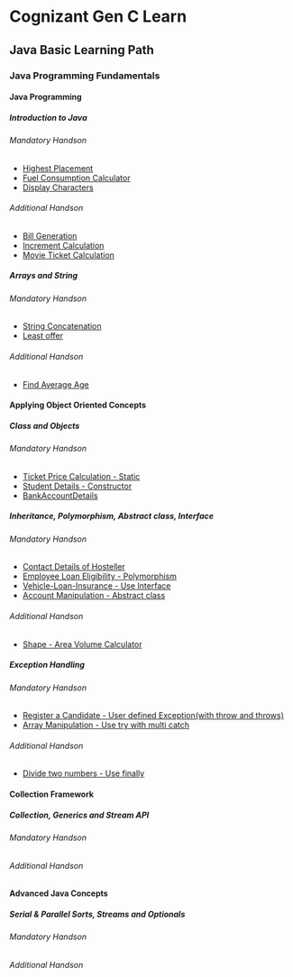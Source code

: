 # Cognizant Gen C Learn

<h2>Java Basic Learning Path</h2>

<h3>Java Programming Fundamentals</h3>

<h4>Java Programming</h4>

<h5>Introduction to Java</h5>

<h6>Mandatory Handson</h6>

- [Highest Placement](https://github.com/RitamChakraborty/Cognizant_Gen_C_Learn/tree/master/Java%20Basics%20Learning%20Path/Java%20Programming%20Fundamentals/Java%20Programming/Introduction%20to%20Java/Mandatory%20Handson/Highest%20Placement)
- [Fuel Consumption Calculator](https://github.com/RitamChakraborty/Cognizant_Gen_C_Learn/tree/master/Java%20Basics%20Learning%20Path/Java%20Programming%20Fundamentals/Java%20Programming/Introduction%20to%20Java/Mandatory%20Handson/Fuel%20Consumption%20Calculator)
- [Display Characters](https://github.com/RitamChakraborty/Cognizant_Gen_C_Learn/tree/master/Java%20Basics%20Learning%20Path/Java%20Programming%20Fundamentals/Java%20Programming/Introduction%20to%20Java/Mandatory%20Handson/Display%20Characters)

<h6>Additional Handson</h6>

- [Bill Generation](https://github.com/RitamChakraborty/Cognizant_Gen_C_Learn/tree/master/Java%20Basics%20Learning%20Path/Java%20Programming%20Fundamentals/Java%20Programming/Introduction%20to%20Java/Additional%20Handson/Bill%20Generator)
- [Increment Calculation](https://github.com/RitamChakraborty/Cognizant_Gen_C_Learn/tree/master/Java%20Basics%20Learning%20Path/Java%20Programming%20Fundamentals/Java%20Programming/Introduction%20to%20Java/Additional%20Handson/Increment%20Calculation)
- [Movie Ticket Calculation](https://github.com/RitamChakraborty/Cognizant_Gen_C_Learn/tree/master/Java%20Basics%20Learning%20Path/Java%20Programming%20Fundamentals/Java%20Programming/Introduction%20to%20Java/Additional%20Handson/Movie%20Ticket%20Calculation)

<h5>Arrays and String</h5>

<h6>Mandatory Handson</h6>

- [String Concatenation](https://github.com/RitamChakraborty/Cognizant_Gen_C_Learn/tree/master/Java%20Basics%20Learning%20Path/Java%20Programming%20Fundamentals/Java%20Programming/Arrays%20and%20Strings/Mandatory%20Handson/String%20Concatenation)
- [Least offer](https://github.com/RitamChakraborty/Cognizant_Gen_C_Learn/tree/master/Java%20Basics%20Learning%20Path/Java%20Programming%20Fundamentals/Java%20Programming/Arrays%20and%20Strings/Mandatory%20Handson/Least%20Offer)


<h6>Additional Handson</h6>

- [Find Average Age](https://github.com/RitamChakraborty/Cognizant_Gen_C_Learn/tree/master/Java%20Basics%20Learning%20Path/Java%20Programming%20Fundamentals/Java%20Programming/Arrays%20and%20Strings/Additional%20Handson/Find%20Average%20Age)

<h4>Applying Object Oriented Concepts</h4>

<h5>Class and Objects</h5>

<h6>Mandatory Handson</h6>

- [Ticket Price Calculation - Static](https://github.com/RitamChakraborty/Cognizant_Gen_C_Learn/tree/master/Java%20Basics%20Learning%20Path/Java%20Programming%20Fundamentals/Applying%20Object%20Oriented%20Concepts/Classes%20and%20Objects/Mandatory%20Handson/Ticket%20Price%20Calculation%20-%20Static)
- [Student Details - Constructor](https://github.com/RitamChakraborty/Cognizant_Gen_C_Learn/tree/master/Java%20Basics%20Learning%20Path/Java%20Programming%20Fundamentals/Applying%20Object%20Oriented%20Concepts/Classes%20and%20Objects/Mandatory%20Handson/Students%20Details%20-%20Constructor)
- [BankAccountDetails](https://github.com/RitamChakraborty/Cognizant_Gen_C_Learn/tree/master/Java%20Basics%20Learning%20Path/Java%20Programming%20Fundamentals/Applying%20Object%20Oriented%20Concepts/Classes%20and%20Objects/Mandatory%20Handson/BankAccountDetails)

<h5>Inheritance, Polymorphism, Abstract class, Interface</h5>

<h6>Mandatory Handson</h6>

- [Contact Details of Hosteller](https://github.com/RitamChakraborty/Cognizant_Gen_C_Learn/tree/master/Java%20Basics%20Learning%20Path/Java%20Programming%20Fundamentals/Applying%20Object%20Oriented%20Concepts/Inheritance%2C%20Polymorphism%2C%20Abstract%20class%2C%20Interface/Mandatory%20Handson/Contact%20Details%20of%20Hosteller)
- [Employee Loan Eligibility - Polymorphism](https://github.com/RitamChakraborty/Cognizant_Gen_C_Learn/tree/master/Java%20Basics%20Learning%20Path/Java%20Programming%20Fundamentals/Applying%20Object%20Oriented%20Concepts/Inheritance%2C%20Polymorphism%2C%20Abstract%20class%2C%20Interface/Mandatory%20Handson/Employee%20Loan%20Eligibility%20-%20Polymorphism)
- [Vehicle-Loan-Insurance - Use Interface](https://github.com/RitamChakraborty/Cognizant_Gen_C_Learn/tree/master/Java%20Basics%20Learning%20Path/Java%20Programming%20Fundamentals/Applying%20Object%20Oriented%20Concepts/Inheritance%2C%20Polymorphism%2C%20Abstract%20class%2C%20Interface/Mandatory%20Handson/Vehicle-Loan-Insurance%20-%20Use%20Interface)
- [Account Manipulation - Abstract class](https://github.com/RitamChakraborty/Cognizant_Gen_C_Learn/tree/master/Java%20Basics%20Learning%20Path/Java%20Programming%20Fundamentals/Applying%20Object%20Oriented%20Concepts/Inheritance%2C%20Polymorphism%2C%20Abstract%20class%2C%20Interface/Mandatory%20Handson/Account%20Manipulation%20-%20Abstract%20Class)

<h6>Additional Handson</h6>

- [Shape - Area Volume Calculator](https://github.com/RitamChakraborty/Cognizant_Gen_C_Learn/tree/master/Java%20Basics%20Learning%20Path/Java%20Programming%20Fundamentals/Applying%20Object%20Oriented%20Concepts/Inheritance%2C%20Polymorphism%2C%20Abstract%20class%2C%20Interface/Additional%20Handson/Shape%20-%20Area%20Volume%20Calculator)

<h5>Exception Handling</h5>

<h6>Mandatory Handson</h6>

- [Register a Candidate - User defined Exception(with throw and throws)](https://github.com/RitamChakraborty/Cognizant_Gen_C_Learn/tree/master/Java%20Basics%20Learning%20Path/Java%20Programming%20Fundamentals/Applying%20Object%20Oriented%20Concepts/Exceptional%20Handling/Mandatory%20Handson/Register%20a%20Candidate%20-%20User%20defined%20Exception(with%20throw%20and%20throws))
- [Array Manipulation - Use try with multi catch](https://github.com/RitamChakraborty/Cognizant_Gen_C_Learn/tree/master/Java%20Basics%20Learning%20Path/Java%20Programming%20Fundamentals/Applying%20Object%20Oriented%20Concepts/Exceptional%20Handling/Mandatory%20Handson/Array%20Manipulation%20-%20Use%20try%20with%20multi%20catch)

<h6>Additional Handson</h6>

- [Divide two numbers - Use finally](https://github.com/RitamChakraborty/Cognizant_Gen_C_Learn/tree/master/Java%20Basics%20Learning%20Path/Java%20Programming%20Fundamentals/Applying%20Object%20Oriented%20Concepts/Exceptional%20Handling/Additional%20Handson/Divider%20two%20number%20-%20Use%20finally)

<h4>Collection Framework</h4>

<h5>Collection, Generics and Stream API</h5>

<h6>Mandatory Handson</h6>

<h6>Additional Handson</h6>

<h4>Advanced Java Concepts</h4>

<h5>Serial & Parallel Sorts, Streams and Optionals</h5>

<h6>Mandatory Handson</h6>

<h6>Additional Handson</h6>

